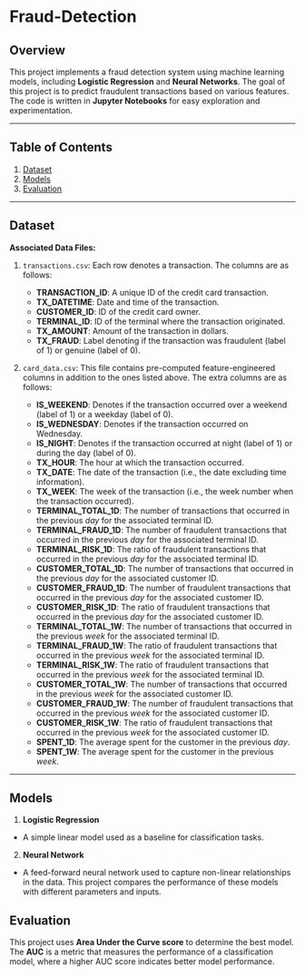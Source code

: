 # Fraud-Detection
## Overview
This project implements a fraud detection system using machine learning models, including **Logistic Regression** and **Neural Networks**. The goal of this project is to predict fraudulent transactions based on various features.
The code is written in **Jupyter Notebooks** for easy exploration and experimentation.

---

## Table of Contents

1. [Dataset](#dataset)
2. [Models](#models)
3. [Evaluation](#evaluation)
 
---

## Dataset
**Associated Data Files:** 

1. `transactions.csv`: Each row denotes a transaction. The columns are as follows:

   - **TRANSACTION_ID**: A unique ID of the credit card transaction.
   - **TX_DATETIME**: Date and time of the transaction.
   - **CUSTOMER_ID**: ID of the credit card owner.
   - **TERMINAL_ID**: ID of the terminal where the transaction originated.
   - **TX_AMOUNT**: Amount of the transaction in dollars.
   - **TX_FRAUD**: Label denoting if the transaction was fraudulent (label of 1) or genuine (label of 0).

2. `card_data.csv`: This file contains pre-computed feature-engineered columns in addition to the ones listed above. The extra columns are as follows:

   - **IS_WEEKEND**: Denotes if the transaction occurred over a weekend (label of 1) or a weekday (label of 0).
   - **IS_WEDNESDAY**: Denotes if the transaction occurred on Wednesday.
   - **IS_NIGHT**: Denotes if the transaction occurred at night (label of 1) or during the day (label of 0).
   - **TX_HOUR**: The hour at which the transaction occurred.
   - **TX_DATE**: The date of the transaction (i.e., the date excluding time information).
   - **TX_WEEK**: The week of the transaction (i.e., the week number when the transaction occurred).
   - **TERMINAL_TOTAL_1D**: The number of transactions that occurred in the previous *day* for the associated terminal ID.
   - **TERMINAL_FRAUD_1D**: The number of fraudulent transactions that occurred in the previous *day* for the associated terminal ID.
   - **TERMINAL_RISK_1D**: The ratio of fraudulent transactions that occurred in the previous *day* for the associated terminal ID.
   - **CUSTOMER_TOTAL_1D**: The number of transactions that occurred in the previous *day* for the associated customer ID.
   - **CUSTOMER_FRAUD_1D**: The number of fraudulent transactions that occurred in the previous *day* for the associated customer ID.
   - **CUSTOMER_RISK_1D**: The ratio of fraudulent transactions that occurred in the previous *day* for the associated customer ID.
   - **TERMINAL_TOTAL_1W**: The number of transactions that occurred in the previous *week* for the associated terminal ID.
   - **TERMINAL_FRAUD_1W**: The ratio of fraudulent transactions that occurred in the previous *week* for the associated terminal ID.
   - **TERMINAL_RISK_1W**: The ratio of fraudulent transactions that occurred in the previous *week* for the associated terminal ID.
   - **CUSTOMER_TOTAL_1W**: The number of transactions that occurred in the previous *week* for the associated customer ID.
   - **CUSTOMER_FRAUD_1W**: The number of fraudulent transactions that occurred in the previous *week* for the associated customer ID.
   - **CUSTOMER_RISK_1W**: The ratio of fraudulent transactions that occurred in the previous *week* for the associated customer ID.
   - **SPENT_1D**: The average spent for the customer in the previous *day*.
   - **SPENT_1W**: The average spent for the customer in the previous *week*.

---

## Models
1. **Logistic Regression**
- A simple linear model used as a baseline for classification tasks.
2. **Neural Network**
- A feed-forward neural network used to capture non-linear relationships in the data.
This project compares the performance of these models with different parameters and inputs.

## Evaluation
This project uses **Area Under the Curve score** to determine the best model. The **AUC** is a metric that measures the performance of a classification model, where a higher AUC score indicates better model performance. 
